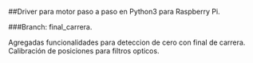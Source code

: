 ##Driver para motor paso a paso en Python3 para Raspberry Pi.

###Branch: final_carrera.

Agregadas funcionalidades para deteccion de cero con final de carrera. Calibración de posiciones para filtros opticos.
